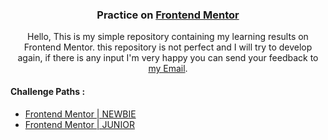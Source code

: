 <h3 align="center">Practice on <a href="https://www.frontendmentor.io/">Frontend Mentor</a></h3>

<p align="center">Hello, This is my simple repository containing my learning results on Frontend Mentor. this repository is not perfect and I will try to develop again, if there is any input I'm very happy you can send your feedback to <a href = "mailto: pangestu.ncp@gmail.com">my Email</a>.</p>

<h4> Challenge Paths :</h4>

- [Frontend Mentor | NEWBIE](https://github.com/PangestuNcp/Frontend-Mentor/tree/main/Newbie)
- [Frontend Mentor | JUNIOR](https://github.com/PangestuNcp/Frontend-Mentor/tree/main/Junior)
